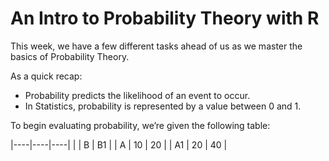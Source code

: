 # An Intro to Probability Theory with R

This week, we have a few different tasks ahead of us as we master the basics of Probability Theory.

As a quick recap:
- Probability predicts the likelihood of an event to occur.
- In Statistics, probability is represented by a value between 0 and 1.

To begin evaluating probability, we’re given the following table:

<div class="no-header">
|----|----|----|  
|    | B  | B1 |
| A  | 10 | 20 |
| A1 | 20 | 40 |
</div>

